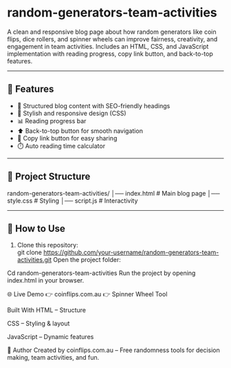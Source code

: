 # random-generators-team-activities
A clean and responsive blog page about how random generators like coin flips, dice rollers, and spinner wheels can improve fairness, creativity, and engagement in team activities. Includes an HTML, CSS, and JavaScript implementation with reading progress, copy link button, and back-to-top features.  

---

## 🌟 Features  

- 📄 Structured blog content with SEO-friendly headings  
- 🎨 Stylish and responsive design (CSS)  
- 📊 Reading progress bar  
- ⬆️ Back-to-top button for smooth navigation  
- 🔗 Copy link button for easy sharing  
- ⏱️ Auto reading time calculator  

---

## 📂 Project Structure  

random-generators-team-activities/
│── index.html # Main blog page
│── style.css # Styling
│── script.js # Interactivity


---

## 🚀 How to Use  

1. Clone this repository:  
   git clone https://github.com/your-username/random-generators-team-activities.git
Open the project folder:

Cd random-generators-team-activities
Run the project by opening index.html in your browser.

🌐 Live Demo
👉 coinflips.com.au
👉 Spinner Wheel Tool

Built With
HTML – Structure

CSS – Styling & layout

JavaScript – Dynamic features

📌 Author
Created by coinflips.com.au – Free randomness tools for decision making, team activities, and fun.

